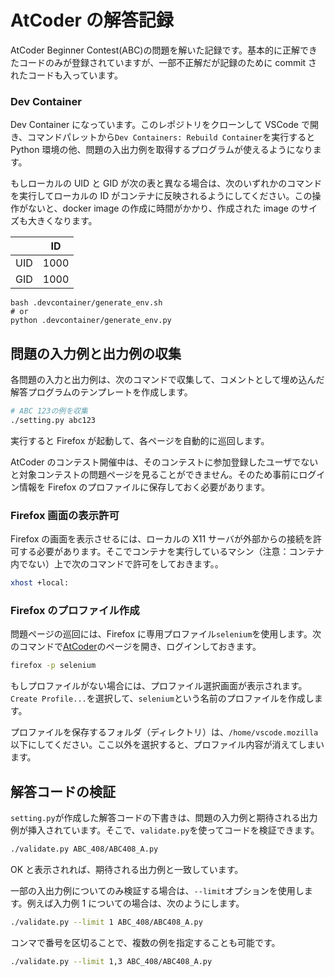 # AtCoder の解答記録

AtCoder Beginner Contest(ABC)の問題を解いた記録です。基本的に正解できたコードのみが登録されていますが、一部不正解だが記録のために commit されたコードも入っています。

### Dev Container

Dev Container になっています。このレポジトリをクローンして VSCode で開き、コマンドパレットから`Dev Containers: Rebuild Container`を実行すると Python 環境の他、問題の入出力例を取得するプログラムが使えるようになります。

もしローカルの UID と GID が次の表と異なる場合は、次のいずれかのコマンドを実行してローカルの ID がコンテナに反映されるようにしてください。この操作がないと、docker image の作成に時間がかかり、作成された image のサイズも大きくなります。

|     | ID   |
| --- | ---- |
| UID | 1000 |
| GID | 1000 |

```
bash .devcontainer/generate_env.sh
# or
python .devcontainer/generate_env.py
```

## 問題の入力例と出力例の収集

各問題の入力と出力例は、次のコマンドで収集して、コメントとして埋め込んだ解答プログラムのテンプレートを作成します。

```bash
# ABC 123の例を収集
./setting.py abc123
```

実行すると Firefox が起動して、各ページを自動的に巡回します。

AtCoder のコンテスト開催中は、そのコンテストに参加登録したユーザでないと対象コンテストの問題ページを見ることができません。そのため事前にログイン情報を Firefox のプロファイルに保存しておく必要があります。

### Firefox 画面の表示許可

Firefox の画面を表示させるには、ローカルの X11 サーバが外部からの接続を許可する必要があります。そこでコンテナを実行しているマシン（注意：コンテナ内でない）上で次のコマンドで許可をしておきます。。

```bash
xhost +local:
```

### Firefox のプロファイル作成

問題ページの巡回には、Firefox に専用プロファイル`selenium`を使用します。次のコマンドで[AtCoder](https://atcoder.jp/?lang=ja)のページを開き、ログインしておきます。

```bash
firefox -p selenium
```

もしプロファイルがない場合には、プロファイル選択画面が表示されます。`Create Profile...`を選択して、`selenium`という名前のプロファイルを作成します。

プロファイルを保存するフォルダ（ディレクトリ）は、`/home/vscode.mozilla`以下にしてください。ここ以外を選択すると、プロファイル内容が消えてしまいます。

## 解答コードの検証

`setting.py`が作成した解答コードの下書きは、問題の入力例と期待される出力例が挿入されています。そこで、`validate.py`を使ってコードを検証できます。

```bash
./validate.py ABC_408/ABC408_A.py
```

OK と表示されれば、期待される出力例と一致しています。

一部の入出力例についてのみ検証する場合は、`--limit`オプションを使用します。例えば入力例 1 についての場合は、次のようにします。

```bash
./validate.py --limit 1 ABC_408/ABC408_A.py
```

コンマで番号を区切ることで、複数の例を指定することも可能です。

```bash
./validate.py --limit 1,3 ABC_408/ABC408_A.py
```

